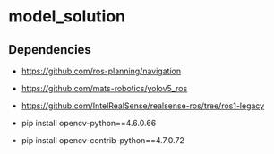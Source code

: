 # model_solution



## Dependencies
* https://github.com/ros-planning/navigation
* https://github.com/mats-robotics/yolov5_ros
* https://github.com/IntelRealSense/realsense-ros/tree/ros1-legacy

* pip install opencv-python==4.6.0.66
* pip install opencv-contrib-python==4.7.0.72
